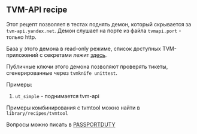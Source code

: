 TVM-API recipe
--

Этот рецепт позволяет в тестах поднять демон, который скрывается за `tvm-api.yandex.net`.
Демон слушает на порте из файла `tvmapi.port` - только http.

База у этого демона в read-only режиме, список доступных TVM-приложений с секретами лежит [здесь](clients/clients.json).

Публичные ключи этого демона позволяют проверять тикеты, сгенерированные через `tvmknife unittest`.

Примеры:
1. `ut_simple` - поднимается tvm-api

Примеры комбинирования с tvmtool можно найти в `library/recipes/tvmtool`

Вопросы можно писать в [PASSPORTDUTY](https://st.yandex-team.ru/createTicket?queue=PASSPORTDUTY&_form=77618)
